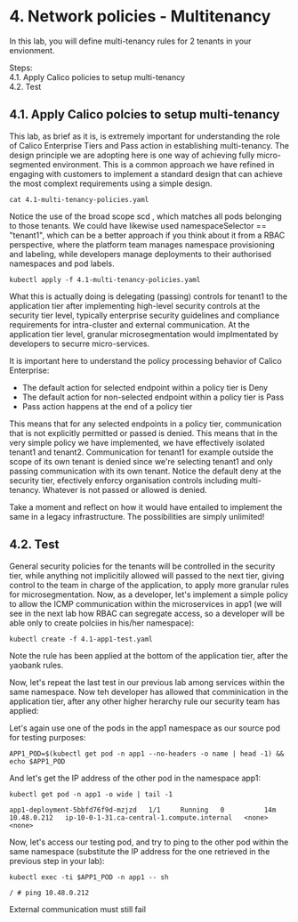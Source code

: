 # 4. Network policies - Multitenancy

In this lab, you will define multi-tenancy rules for 2 tenants in your envionment.

Steps: \
4.1. Apply Calico policies to setup multi-tenancy \
4.2. Test

## 4.1. Apply Calico polcies to setup multi-tenancy

This lab, as brief as it is, is extremely important for understanding the role of Calico Enterprise Tiers and Pass action in establishing multi-tenancy. The design principle we are adopting here is one way of achieving fully micro-segmented environment. This is a common approach we have refined in engaging with customers to implement a standard design that can achieve the most complext requirements using a simple design.

```
cat 4.1-multi-tenancy-policies.yaml
```

Notice the use of the broad scope scd , which matches all pods belonging to those tenants. We could have likewise used namespaceSelector == "tenant1", which can be a better approach if you think about it from a RBAC perspective, where the platform team manages namespace provisioning and labeling, while developers manage deployments to their authorised namespaces and pod labels.

```
kubectl apply -f 4.1-multi-tenancy-policies.yaml
```

What this is actually doing is delegating (passing) controls for tenant1 to the application tier after implementing high-level security controls at the security tier level, typically enterprise security guidelines and compliance requirements for intra-cluster and external communication. At the application tier level, granular microsegmentation would implmentated by developers to securre micro-services. 

It is important here to understand the policy processing behavior of Calico Enterprise:
- The default action for selected endpoint within a policy tier is Deny
- The default action for non-selected endpoint within a policy tier is Pass
- Pass action happens at the end of a policy tier

This means that for any selected endpoints in a policy tier, communication that is not explicitly permitted or passed is denied. This means that in the very simple policy we have implemented, we have effectively isolated tenant1 and tenant2. Communication for tenant1 for example outside the scope of its own tenant is denied since we're selecting tenant1 and only passing communication with its own tenant. Notice the default deny at the security tier, efectively enforcy organisation controls including multi-tenancy. Whatever is not passed or allowed is denied.


Take a moment and reflect on how it would have entailed to implement the same in a legacy infrastructure. The possibilities are simply unlimited!

## 4.2. Test

General security policies for the tenants will be controlled in the security tier, while anything not implicitily allowed will passed to the next tier, giving control to the team in charge of the application, to apply more granular rules for microsegmentation. Now, as a developer, let's implement a simple policy to allow the ICMP communication within the microservices in app1 (we will see in the next lab how RBAC can segregate access, so a developer will be able only to create polciies in his/her namespace):

```
kubectl create -f 4.1-app1-test.yaml
```

Note the rule has been applied at the bottom of the application tier, after the yaobank rules.

Now, let's repeat the last test in our previous lab among services within the same namespace. Now teh developer has allowed that comminication in the application tier, after any other higher herarchy rule our security team has applied:

Let's again use one of the pods in the app1 namespace as our source pod for testing purposes:

```
APP1_POD=$(kubectl get pod -n app1 --no-headers -o name | head -1) && echo $APP1_POD
```

And let's get the IP address of the other pod in the namespace app1:

```
kubectl get pod -n app1 -o wide | tail -1
```
```
app1-deployment-5bbfd76f9d-mzjzd   1/1     Running   0          14m   10.48.0.212   ip-10-0-1-31.ca-central-1.compute.internal   <none>           <none>
```

Now, let's access our testing pod, and try to ping to the other pod within the same namespace (substitute the IP address for the one retrieved in the previous step in your lab):

```
kubectl exec -ti $APP1_POD -n app1 -- sh
```
```
/ # ping 10.48.0.212
```

External communication must still fail

